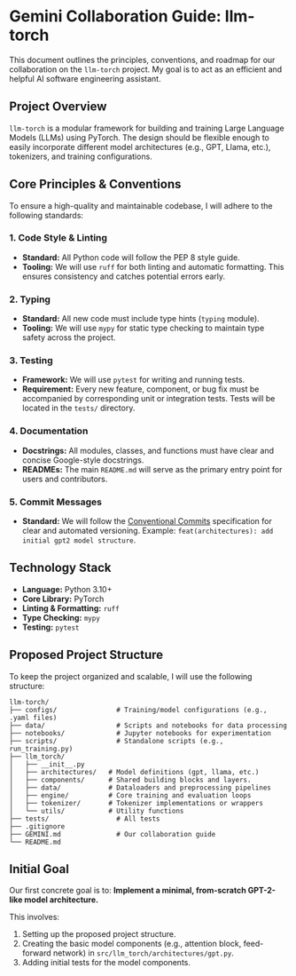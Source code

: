 # Gemini Collaboration Guide: llm-torch

This document outlines the principles, conventions, and roadmap for our collaboration on the `llm-torch` project. My goal is to act as an efficient and helpful AI software engineering assistant.

## Project Overview

`llm-torch` is a modular framework for building and training Large Language Models (LLMs) using PyTorch. The design should be flexible enough to easily incorporate different model architectures (e.g., GPT, Llama, etc.), tokenizers, and training configurations.

## Core Principles & Conventions

To ensure a high-quality and maintainable codebase, I will adhere to the following standards:

### 1. Code Style & Linting
- **Standard:** All Python code will follow the PEP 8 style guide.
- **Tooling:** We will use `ruff` for both linting and automatic formatting. This ensures consistency and catches potential errors early.

### 2. Typing
- **Standard:** All new code must include type hints (`typing` module).
- **Tooling:** We will use `mypy` for static type checking to maintain type safety across the project.

### 3. Testing
- **Framework:** We will use `pytest` for writing and running tests.
- **Requirement:** Every new feature, component, or bug fix must be accompanied by corresponding unit or integration tests. Tests will be located in the `tests/` directory.

### 4. Documentation
- **Docstrings:** All modules, classes, and functions must have clear and concise Google-style docstrings.
- **READMEs:** The main `README.md` will serve as the primary entry point for users and contributors.

### 5. Commit Messages
- **Standard:** We will follow the [Conventional Commits](https://www.conventionalcommits.org/en/v1.0.0/) specification for clear and automated versioning. Example: `feat(architectures): add initial gpt2 model structure`.

## Technology Stack

- **Language:** Python 3.10+
- **Core Library:** PyTorch
- **Linting & Formatting:** `ruff`
- **Type Checking:** `mypy`
- **Testing:** `pytest`

## Proposed Project Structure

To keep the project organized and scalable, I will use the following structure:

```
llm-torch/
├── configs/               # Training/model configurations (e.g., .yaml files)
├── data/                  # Scripts and notebooks for data processing
├── notebooks/             # Jupyter notebooks for experimentation
├── scripts/               # Standalone scripts (e.g., run_training.py)
├── llm_torch/
│   ├── __init__.py
│   ├── architectures/   # Model definitions (gpt, llama, etc.)
│   ├── components/      # Shared building blocks and layers.
│   ├── data/            # Dataloaders and preprocessing pipelines
│   ├── engine/          # Core training and evaluation loops
│   ├── tokenizer/       # Tokenizer implementations or wrappers
│   └── utils/           # Utility functions
├── tests/                 # All tests
├── .gitignore
├── GEMINI.md              # Our collaboration guide
└── README.md
```

## Initial Goal

Our first concrete goal is to:
**Implement a minimal, from-scratch GPT-2-like model architecture.**

This involves:
1.  Setting up the proposed project structure.
2.  Creating the basic model components (e.g., attention block, feed-forward network) in `src/llm_torch/architectures/gpt.py`.
3.  Adding initial tests for the model components.
